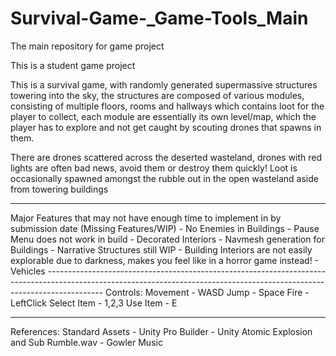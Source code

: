 # Survival-Game-_Game-Tools_Main
The main repository for game project


This is a student game project

This is a survival game, with randomly generated supermassive structures towering into the sky, the structures are composed of various
modules, consisting of multiple floors, rooms and hallways which contains loot for the player to collect, each module are essentially its
own level/map, which the player has to explore and not get caught by scouting drones that spawns in them.

There are drones scattered across the deserted wasteland, drones with red lights are often bad news, avoid them or destroy them quickly!
Loot is occasionally spawned amongst the rubble out in the open wasteland aside from towering buildings

---------------------------------------------------------------------------------------------------------------------------
<NOW IN PLAYABLE STATE>
  Major Features that may not have enough time to implement in by submission date
  (Missing Features/WIP)
  - No Enemies in Buildings
  - Pause Menu does not work in build
  - Decorated Interiors
  - Navmesh generation for Buildings
  - Narrative Structures still WIP
  - Building Interiors are not easily explorable due to darkness, makes you feel like in a horror game instead!
  - Vehicles
 --------------------------------------------------------------------------------------------------------------------------------------------------------------------------                                                                                                                                           
Controls:
Movement - WASD
Jump - Space
Fire - LeftClick
Select Item - 1,2,3
Use Item - E
  
  ---------------------------------------------------------------------------------------------           
  
  References:
  Standard Assets - Unity
  Pro Builder - Unity
  Atomic Explosion and Sub Rumble.wav - Gowler Music
  
  
  
